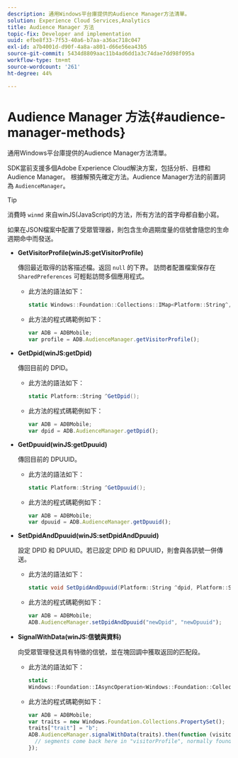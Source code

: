 ```yaml
---
description: 通用Windows平台庫提供的Audience Manager方法清單。
solution: Experience Cloud Services,Analytics
title: Audience Manager 方法
topic-fix: Developer and implementation
uuid: efbe8f33-7f53-40a6-b7aa-a36ac718c047
exl-id: a7b4001d-d90f-4a8a-a801-d66e56ea43b5
source-git-commit: 5434d8809aac11b4ad6dd1a3c74dae7dd98f095a
workflow-type: tm+mt
source-wordcount: '261'
ht-degree: 44%

---
```


# Audience Manager 方法{#audience-manager-methods}

通用Windows平台庫提供的Audience Manager方法清單。

SDK當前支援多個Adobe Experience Cloud解決方案，包括分析、目標和Audience Manager。 根據解預先確定方法。Audience Manager方法的前置詞為 `AudienceManager`。

>[!TIP]
>
>消費時 `winmd` 來自winJS(JavaScript)的方法，所有方法的首字母都自動小寫。

如果在JSON檔案中配置了受眾管理器，則包含生命週期度量的信號會隨您的生命週期命中而發送。

* **GetVisitorProfile(winJS:getVisitorProfile)**

   傳回最近取得的訪客描述檔。返回 `null` 的下界。 訪問者配置檔案保存在 `SharedPreferences` 可輕鬆訪問多個應用程式。

   * 此方法的語法如下：

      ```csharp
      static Windows::Foundation::Collections::IMap<Platform::String^,Platform::Object^> ^GetVisitorProfile();
      ```

   * 此方法的程式碼範例如下：

      ```js
      var ADB = ADBMobile; 
      var profile = ADB.AudienceManager.getVisitorProfile();
      ```

* **GetDpid(winJS:getDpid)**

   傳回目前的 DPID。

   * 此方法的語法如下：

      ```csharp
      static Platform::String ^GetDpid();
      ```

   * 此方法的程式碼範例如下：

      ```js
      var ADB = ADBMobile;
      var dpid = ADB.AudienceManager.getDpid(); 
      ```

* **GetDpuuid(winJS:getDpuuid)**

   傳回目前的 DPUUID。

   * 此方法的語法如下：

      ```csharp
      static Platform::String ^GetDpuuid();
      ```

   * 此方法的程式碼範例如下：

      ```js
      var ADB = ADBMobile; 
      var dpuuid = ADB.AudienceManager.getDpuuid();
      ```

* **SetDpidAndDpuuid(winJS:setDpidAndDpuuid)**

   設定 DPID 和 DPUUID。若已設定 DPID 和 DPUUID，則會與各訊號一併傳送。

   * 此方法的語法如下：

      ```csharp
      static void SetDpidAndDpuuid(Platform::String ^dpid, Platform::String ^dpuuid);
      ```

   * 此方法的程式碼範例如下：

      ```js
      var ADB = ADBMobile; 
      ADB.AudienceManager.setDpidAndDpuuid("newDpid", "newDpuuid");
      ```

* **SignalWithData(winJS:信號與資料)**

   向受眾管理發送具有特徵的信號，並在塊回調中獲取返回的匹配段。

   * 此方法的語法如下：

      ```csharp
      static 
      Windows::Foundation::IAsyncOperation<Windows::Foundation::Collections::IMap<Platform::String^, Platform::Object^> ^> ^SignalWithData(Windows::Foundation::Collections::IMap<Platform::String^,Platform::Object> ^data);
      ```

   * 此方法的程式碼範例如下：

      ```js
      var ADB = ADBMobile;
      var traits = new Windows.Foundation.Collections.PropertySet(); 
      traits["trait"] = "b";
      ADB.AudienceManager.signalWithData(traits).then(function (visitorProfile) { 
        // segments come back here in "visitorProfile", normally found in the "segs" object of your json 
      });
      ```
